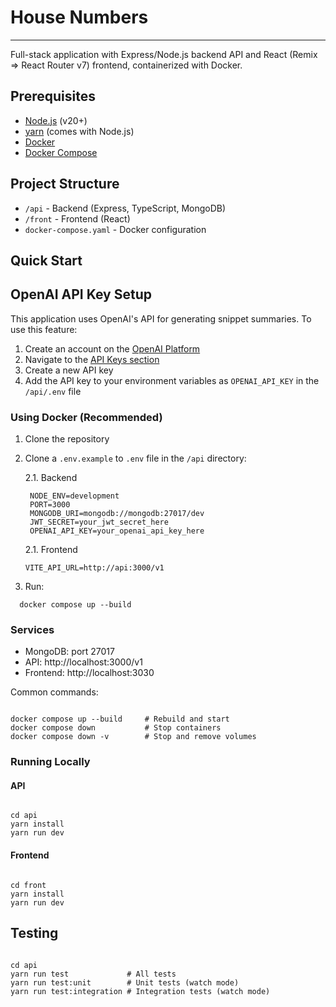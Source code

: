 # House Numbers
___

Full-stack application with Express/Node.js backend API and React (Remix => React Router v7)
frontend, containerized with Docker.

## Prerequisites

- [Node.js](https://nodejs.org/) (v20+)
- [yarn](https://yarnpkg.com/) (comes with Node.js)
- [Docker](https://www.docker.com/get-started)
- [Docker Compose](https://docs.docker.com/compose/install/)

## Project Structure

- `/api` - Backend (Express, TypeScript, MongoDB)
- `/front` - Frontend (React)
- `docker-compose.yaml` - Docker configuration

## Quick Start

## OpenAI API Key Setup

This application uses OpenAI's API for generating snippet summaries. To use this feature:

1. Create an account on the [OpenAI Platform](https://platform.openai.com/)
2. Navigate to the [API Keys section](https://platform.openai.com/api-keys)
3. Create a new API key
4. Add the API key to your environment variables as `OPENAI_API_KEY` in the `/api/.env` file

### Using Docker (Recommended)

1. Clone the repository
2. Clone a `.env.example` to `.env` file in the `/api` directory:

    2.1. Backend
   ```
    NODE_ENV=development
    PORT=3000
    MONGODB_URI=mongodb://mongodb:27017/dev
    JWT_SECRET=your_jwt_secret_here
    OPENAI_API_KEY=your_openai_api_key_here
    ```
    2.1. Frontend
    ```
    VITE_API_URL=http://api:3000/v1
    ```

3. Run:

```shell
  docker compose up --build
```

### Services

- MongoDB: port 27017
- API: http://localhost:3000/v1
- Frontend: http://localhost:3030

Common commands:

``` shell

docker compose up --build     # Rebuild and start
docker compose down           # Stop containers
docker compose down -v        # Stop and remove volumes
```

### Running Locally

#### API

``` shell

cd api
yarn install
yarn run dev
```

#### Frontend

```shell

cd front
yarn install
yarn run dev
```

## Testing

```shell

cd api
yarn run test             # All tests
yarn run test:unit        # Unit tests (watch mode)
yarn run test:integration # Integration tests (watch mode)
```
